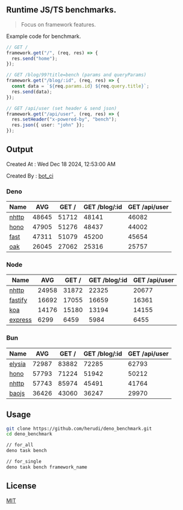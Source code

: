 ## Runtime JS/TS benchmarks.

> Focus on framework features.

Example code for benchmark.
```ts
// GET /
framework.get("/", (req, res) => {
  res.send("home");
});

// GET /blog/99?title=bench (params and queryParams)
framework.get("/blog/:id", (req, res) => {
  const data = `${req.params.id} ${req.query.title}`;
  res.send(data);
});

// GET /api/user (set header & send json)
framework.get("/api/user", (req, res) => {
  res.setHeader("x-powered-by", "bench");
  res.json({ user: "john" });
});
```

## Output
Created At : Wed Dec 18 2024, 12:53:00 AM

Created By : [bot_ci](https://github.com/herudi/deno_benchmarks/commits?author=github-actions%5Bbot%5D)


### Deno
|Name|AVG|GET /|GET /blog/:id|GET /api/user|
|----|----|----|----|----|
|[nhttp](https://github.com/nhttp/nhttp)|48645|51712|48141|46082|
|[hono](https://github.com/honojs/hono)|47905|51276|48437|44002|
|[fast](https://github.com/danteissaias/fast)|47311|51079|45200|45654|
|[oak](https://github.com/oakserver/oak)|26045|27062|25316|25757|
  


### Node
|Name|AVG|GET /|GET /blog/:id|GET /api/user|
|----|----|----|----|----|
|[nhttp](https://github.com/nhttp/nhttp)|24958|31872|22325|20677|
|[fastify](https://github.com/fastify/fastify)|16692|17055|16659|16361|
|[koa](https://github.com/koajs/koa)|14176|15180|13194|14155|
|[express](https://github.com/expressjs/express)|6299|6459|5984|6455|
  


### Bun
|Name|AVG|GET /|GET /blog/:id|GET /api/user|
|----|----|----|----|----|
|[elysia](https://github.com/elysiajs/elysia)|72987|83882|72285|62793|
|[hono](https://github.com/honojs/hono)|57793|71224|51942|50212|
|[nhttp](https://github.com/nhttp/nhttp)|57743|85974|45491|41764|
|[baojs](https://github.com/mattreid1/baojs)|36426|43060|36247|29970|
  



## Usage

```bash
git clone https://github.com/herudi/deno_benchmark.git
cd deno_benchmark

// for_all
deno task bench

// for_single
deno task bench framework_name
```

## License

[MIT](LICENSE)

